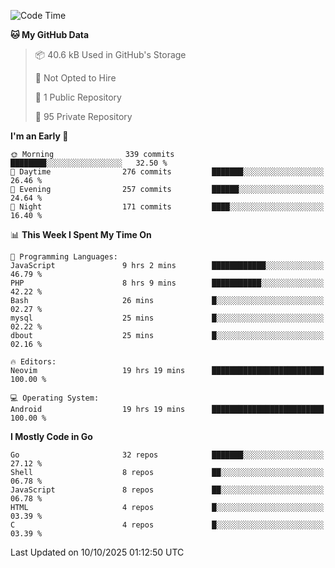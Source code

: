 
<!--START_SECTION:waka-->
![Code Time](http://img.shields.io/badge/Code%20Time-6%2C352%20hrs%2028%20mins-blue)

**🐱 My GitHub Data** 

> 📦 40.6 kB Used in GitHub's Storage 
 > 
> 🚫 Not Opted to Hire
 > 
> 📜 1 Public Repository 
 > 
> 🔑 95 Private Repository 
 > 
**I'm an Early 🐤** 

```text
🌞 Morning                339 commits         ████████░░░░░░░░░░░░░░░░░   32.50 % 
🌆 Daytime                276 commits         ███████░░░░░░░░░░░░░░░░░░   26.46 % 
🌃 Evening                257 commits         ██████░░░░░░░░░░░░░░░░░░░   24.64 % 
🌙 Night                  171 commits         ████░░░░░░░░░░░░░░░░░░░░░   16.40 % 
```


📊 **This Week I Spent My Time On** 

```text
💬 Programming Languages: 
JavaScript               9 hrs 2 mins        ████████████░░░░░░░░░░░░░   46.79 % 
PHP                      8 hrs 9 mins        ███████████░░░░░░░░░░░░░░   42.22 % 
Bash                     26 mins             █░░░░░░░░░░░░░░░░░░░░░░░░   02.27 % 
mysql                    25 mins             █░░░░░░░░░░░░░░░░░░░░░░░░   02.22 % 
dbout                    25 mins             █░░░░░░░░░░░░░░░░░░░░░░░░   02.16 % 

🔥 Editors: 
Neovim                   19 hrs 19 mins      █████████████████████████   100.00 % 

💻 Operating System: 
Android                  19 hrs 19 mins      █████████████████████████   100.00 % 
```

**I Mostly Code in Go** 

```text
Go                       32 repos            ███████░░░░░░░░░░░░░░░░░░   27.12 % 
Shell                    8 repos             ██░░░░░░░░░░░░░░░░░░░░░░░   06.78 % 
JavaScript               8 repos             ██░░░░░░░░░░░░░░░░░░░░░░░   06.78 % 
HTML                     4 repos             █░░░░░░░░░░░░░░░░░░░░░░░░   03.39 % 
C                        4 repos             █░░░░░░░░░░░░░░░░░░░░░░░░   03.39 % 
```




 Last Updated on 10/10/2025 01:12:50 UTC
<!--END_SECTION:waka-->
